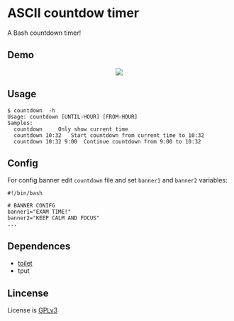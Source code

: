 # ASCII countdow timer
A Bash countdown timer!

## Demo
<p align="center">
  <img src="https://user-images.githubusercontent.com/32820131/67157034-9673f780-f326-11e9-9e1e-122cc0797fe2.gif">
</p>

## Usage
```
$ countdown  -h
Usage: countdown [UNTIL-HOUR] [FROM-HOUR]
Samples:
  countdown		Only show current time
  countdown 10:32	Start countdown from current time to 10:32
  countdown 10:32 9:00	Continue countdown from 9:00 to 10:32
```

## Config
For config banner edit `countdown` file and set `banner1` and `banner2` variables:
```
#!/bin/bash

# BANNER CONIFG
banner1="EXAM TIME!"
banner2="KEEP CALM AND FOCUS"
...
```

## Dependences
  * [toilet](http://caca.zoy.org/wiki/toilet)
  * tput


## Lincense
License is [GPLv3](LICENSE)
